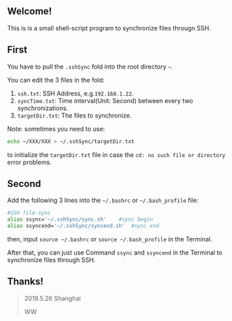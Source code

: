 Welcome!
--------------------------
This is is a small shell-script program to synchronize files througn SSH.

First
------------------
You have to pull the `.sshSync` fold into the root directory `~`.

You can edit the 3 files in the fold:

1. `ssh.txt`: SSH Address, e.g.`192.168.1.22`.
2. `syncTime.txt`: Time interval(Unit: Second) between every two synchronizations.
3. `targetDir.txt`: The files to synchronize.

Note: sometimes you need to use:

``` sh
echo ~/XXX/XXX > ~/.sshSync/targetDir.txt
```
to initialize the `targetDir.txt` file in case the `cd: no such file or directory` error problems.

Second
------------------
Add the following 3 lines into the `~/.bashrc` or `~/.bash_profile` file:

```sh
#SSH file-sync
alias ssync='~/.sshSync/sync.sh'	#sync begin
alias ssyncend='~/.sshSync/syncend.sh'	#sync end
```
then, input `source ~/.bashrc` or `source ~/.bash_profile` in the Terminal.

After that, you can just use Command `ssync` and `ssyncend` in the Terminal to synchronize files through SSH.

Thanks!
------------------
>2019.5.26 Shanghai
>
>WW
